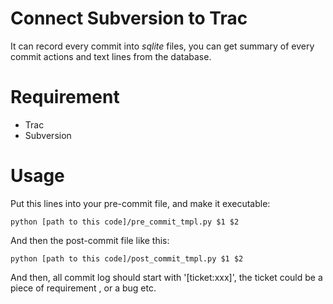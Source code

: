 # Connect Subversion to Trac

It can record every commit into *sqlite* files, you can get summary of every commit actions and text lines from the database.
  
  
# Requirement

* Trac 
* Subversion

  
# Usage 

Put this lines into your pre-commit file, and make it executable:

    python [path to this code]/pre_commit_tmpl.py $1 $2

And then the post-commit file like this:

    python [path to this code]/post_commit_tmpl.py $1 $2


And then, all commit log should start with '[ticket:xxx]', the ticket could be a piece of requirement , or a bug etc.
  
  
   